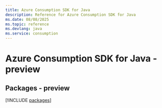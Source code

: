 ```yaml
---
title: Azure Consumption SDK for Java
description: Reference for Azure Consumption SDK for Java
ms.date: 08/08/2025
ms.topic: reference
ms.devlang: java
ms.service: consumption
---
```

# Azure Consumption SDK for Java - preview
## Packages - preview
[!INCLUDE [packages](consumption-index.md)]